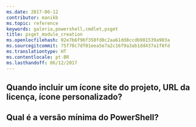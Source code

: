 ```yaml
---
ms.date: 2017-06-12
contributor: manikb
ms.topic: reference
keywords: galeria,powershell,cmdlet,psget
title: psget_module_creation
ms.openlocfilehash: 02e7b6f96f350fd8c2aa61dd8ccdb901539a903a
ms.sourcegitcommit: 75f70c7df01eea5e7a2c16f9a3ab1dd437a1f8fd
ms.translationtype: HT
ms.contentlocale: pt-BR
ms.lasthandoff: 06/12/2017
---
```

## <a name="when-to-include-a-project-site-license-url-custom-icon"></a>Quando incluir um ícone site do projeto, URL da licença, ícone personalizado?


## <a name="what-is-minimum-powershell-version"></a>Qual é a versão mínima do PowerShell?

